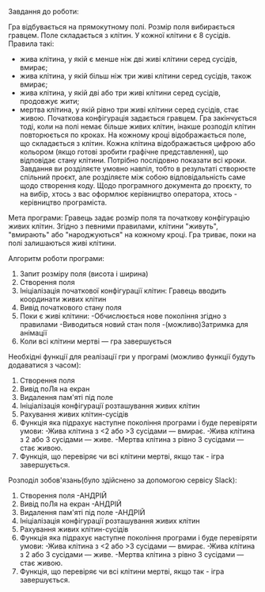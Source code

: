 Завдання до роботи:

Гра відбувається на прямокутному полі. Розмір поля вибирається гравцем. Поле складається з клітин. У кожної клітини є 8 сусідів. Правила такі:
- жива клітина, у якій є менше ніж дві живі клітини серед сусідів, вмирає;
- жива клітина, у якій більш ніж три живі клітини серед сусідів, також вмирає;
- жива клітина, у якій дві або три живі клітини серед сусідів, продовжує жити;
- мертва клітина, у якій рівно три живі клітини серед сусідів, стає живою.
Початкова конфігурація задається гравцем. Гра закінчується тоді, коли на полі немає більше живих клітин, інакше розподіл клітин повторюється по кроках.
На кожному кроці відображається поле, що складається з клітин. Кожна клітина відображається цифрою або кольором (якщо готові зробити графічне представлення), що відповідає стану клітини. Потрібно послідовно показати всі кроки.
Завдання ви розділяєте умовно навпіл, тобто в результаті створюєте спільний проєкт, але розділяєте між собою відповідальність саме щодо створення коду.
Щодо програмного документа до проєкту, то на вибір, хтось з вас оформлює керівництво оператора, хтось - керівництво програміста.

Мета програми: Гравець задає розмір поля та початкову конфігурацію живих клітин. Згідно з певними правилами, клітини "живуть", "вмирають" або "народжуються" на кожному кроці. Гра триває, поки на полі залишаються живі клітини.

Алгоритм роботи програми:
1. Запит розміру поля (висота і ширина)
2. Створення поля
3. Ініціалізація початкової конфігурації клітин:
  Гравець вводить координати живих клітин
4. Вивід початкового стану поля
5. Поки є живі клітини:
-Обчислюється нове покоління згідно з правилами
-Виводиться новий стан поля
-(можливо)Затримка для анімації
6. Коли всі клітини мертві — гра завершується

Необхідні функції для реалізації гри у програмі (можливо функції будуть додаватися з часом):
1. Створення поля
2. Вивід поЛя на екран
3. Видалення пам'яті під поле
4. Ініціалізація конфігурації розташування живих клітин
5. Рахування живих клітин-сусідів
6. Функція яка підрахує наступне покоління програми і буде перевіряти умови:
-Жива клітина з <2 або >3 сусідами — вмирає.
-Жива клітина з 2 або 3 сусідами — живе.
-Мертва клітина з рівно 3 сусідами — стає живою.
7. Функція, що перевіряє чи всі клітини мертві, якщо так - ігра завершується.

Розподіл зобов'язань(було здійснено за допомогою сервісу Slack):
1. Створення поля -АНДРІЙ
2. Вивід поЛя на екран -АНДРІЙ
3. Видалення пам'яті під поле -АНДРІЙ 
4. Ініціалізація конфігурації розташування живих клітин
5. Рахування живих клітин-сусідів
6. Функція яка підрахує наступне покоління програми і буде перевіряти умови:
-Жива клітина з <2 або >3 сусідами — вмирає.
-Жива клітина з 2 або 3 сусідами — живе.
-Мертва клітина з рівно 3 сусідами — стає живою.
7. Функція, що перевіряє чи всі клітини мертві, якщо так - ігра завершується.
